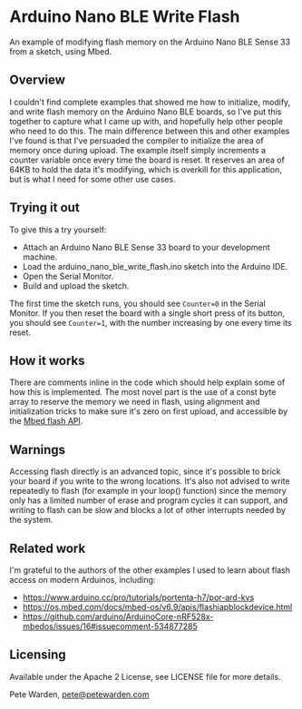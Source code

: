 # Arduino Nano BLE Write Flash
An example of modifying flash memory on the Arduino Nano BLE Sense 33 from a sketch, using Mbed.

## Overview

I couldn't find complete examples that showed me how to initialize, modify, and write flash memory on the Arduino Nano BLE boards, so I've put this together to capture what I came up with, and hopefully help other people who need to do this. The main difference between this and other examples I've found is that I've persuaded the compiler to initialize the area of memory once during upload.
The example itself simply increments a counter variable once every time the board is reset. It reserves an area of 64KB to hold the data it's modifying, which is overkill for this application, but is what I need for some other use cases.

## Trying it out

To give this a try yourself:

 - Attach an Arduino Nano BLE Sense 33 board to your development machine.
 - Load the arduino_nano_ble_write_flash.ino sketch into the Arduino IDE.
 - Open the Serial Monitor.
 - Build and upload the sketch.

The first time the sketch runs, you should see `Counter=0` in the Serial Monitor. If you then reset the board with a single short press of its button, you should see `Counter=1`, with the number increasing by one every time its reset.

## How it works

There are comments inline in the code which should help explain some of how this is implemented. The most novel part is the use of a const byte array to reserve the memory we need in flash, using alignment and initialization tricks to make sure it's zero on first upload, and accessible by the [Mbed flash API](https://os.mbed.com/docs/mbed-os/v6.9/apis/flashiapblockdevice.html).

## Warnings

Accessing flash directly is an advanced topic, since it's possible to brick your board if you write to the wrong locations. It's also not advised to write repeatedly to flash (for example in your loop() function) since the memory only has a limited number of erase and program cycles it can support, and writing to flash can be slow and blocks a lot of other interrupts needed by the system.

## Related work

I'm grateful to the authors of the other examples I used to learn about flash access on modern Arduinos, including:

 - https://www.arduino.cc/pro/tutorials/portenta-h7/por-ard-kvs
 - https://os.mbed.com/docs/mbed-os/v6.9/apis/flashiapblockdevice.html
 - https://github.com/arduino/ArduinoCore-nRF528x-mbedos/issues/16#issuecomment-534877285

## Licensing

Available under the Apache 2 License, see LICENSE file for more details.

Pete Warden, pete@petewarden.com
